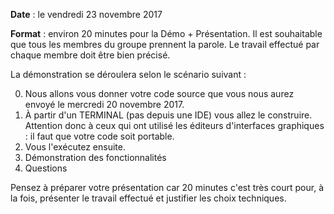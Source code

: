 **Date** : le vendredi 23 novembre 2017

**Format** : environ 20 minutes pour la Démo + Présentation. Il est souhaitable que tous les membres du groupe prennent la parole. Le travail effectué par chaque membre doit être bien précisé.

La démonstration se déroulera selon le scénario suivant :

0. Nous allons vous donner votre code source que vous nous aurez envoyé le mercredi 20 novembre 2017.
1. À partir d'un TERMINAL (pas depuis une IDE) vous allez le construire. Attention donc à ceux qui ont utilisé les éditeurs d'interfaces graphiques : il faut que votre code soit portable.
2. Vous l'exécutez ensuite.
3. Démonstration des fonctionnalités
4. Questions 

Pensez à préparer votre présentation car 20 minutes c'est très court pour, à la fois, présenter le travail effectué et justifier les choix techniques.
